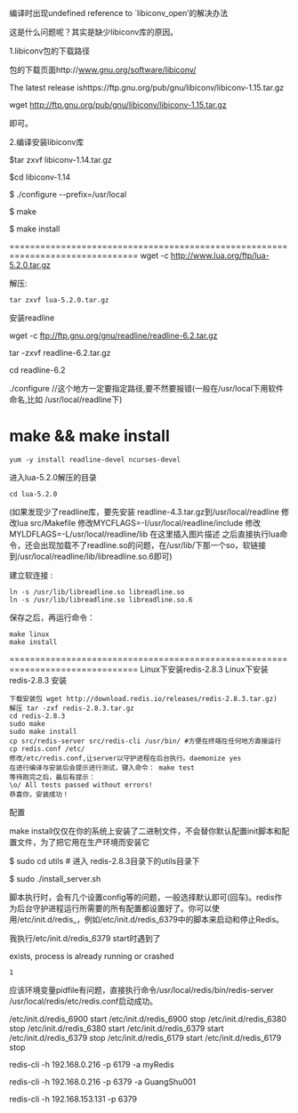 
编译时出现undefined reference to `libiconv_open’的解决办法

这是什么问题呢？其实是缺少libiconv库的原因。


1.libiconv包的下载路径

包的下载页面http://www.gnu.org/software/libiconv/


The latest release ishttps://ftp.gnu.org/pub/gnu/libiconv/libiconv-1.15.tar.gz

wget http://ftp.gnu.org/pub/gnu/libiconv/libiconv-1.15.tar.gz

即可。


2.编译安装libiconv库

$tar zxvf libiconv-1.14.tar.gz

$cd libiconv-1.14

$ ./configure --prefix=/usr/local

$ make

$ make install

===============================================================================
wget -c http://www.lua.org/ftp/lua-5.2.0.tar.gz

解压:

    tar zxvf lua-5.2.0.tar.gz

安装readline

wget -c ftp://ftp.gnu.org/gnu/readline/readline-6.2.tar.gz 

tar -zxvf readline-6.2.tar.gz 

cd readline-6.2

./configure           //这个地方一定要指定路径,要不然要报错(一般在/usr/local下用软件命名,比如 /usr/local/readline下)

make && make install
===============================================================================

    yum -y install readline-devel ncurses-devel

进入lua-5.2.0解压的目录

    cd lua-5.2.0

(如果发现少了readline库，要先安装 readline-4.3.tar.gz到/usr/local/readline
修改lua src/Makefile
修改MYCFLAGS=-I/usr/local/readline/include
修改MYLDFLAGS=-L/usr/local/readline/lib
在这里插入图片描述
之后直接执行lua命令，还会出现加载不了readline.so的问题，在/usr/lib/下那一个so，软链接到/usr/local/readline/lib/libreadline.so.6即可)

建立软连接 :

    ln -s /usr/lib/libreadline.so libreadline.so
    ln -s /usr/lib/libreadline.so libreadline.so.6

保存之后，再运行命令：

    make linux
    make install

===============================================================================
Linux下安装redis-2.8.3
Linux下安装redis-2.8.3
安装

    下载安装包 wget http://download.redis.io/releases/redis-2.8.3.tar.gz)
    解压 tar -zxf redis-2.8.3.tar.gz
    cd redis-2.8.3
    sudo make
    sudo make install
    cp src/redis-server src/redis-cli /usr/bin/ #方便在终端在任何地方直接运行
    cp redis.conf /etc/
    修改/etc/redis.conf,让server以守护进程在后台执行。daemonize yes
    在进行编译与安装后会提示进行测试，键入命令： make test
    等待跑完之后，最后有提示：
    \o/ All tests passed without errors!
    恭喜你，安装成功！

配置

make install仅仅在你的系统上安装了二进制文件，不会替你默认配置init脚本和配置文件，为了把它用在生产环境而安装它

$ sudo cd utils # 进入 redis-2.8.3目录下的utils目录下

$ sudo ./install_server.sh

脚本执行时，会有几个设置config等的问题，一般选择默认即可(回车)。redis作为后台守护进程运行所需要的所有配置都设置好了。你可以使用/etc/init.d/redis_，例如/etc/init.d/redis_6379中的脚本来启动和停止Redis。

我执行/etc/init.d/redis_6379 start时遇到了

exists, process is already running or crashed

    1

应该环境变量pidfile有问题，直接执行命令/usr/local/redis/bin/redis-server /usr/local/redis/etc/redis.conf启动成功。


/etc/init.d/redis_6900 start
/etc/init.d/redis_6900 stop
/etc/init.d/redis_6380 stop
/etc/init.d/redis_6380 start
/etc/init.d/redis_6379 start
/etc/init.d/redis_6379 stop
/etc/init.d/redis_6179 start
/etc/init.d/redis_6179 stop

redis-cli -h 192.168.0.216 -p 6179 -a myRedis

redis-cli -h 192.168.0.216 -p 6379 -a GuangShu001

redis-cli -h 192.168.153.131 -p 6379